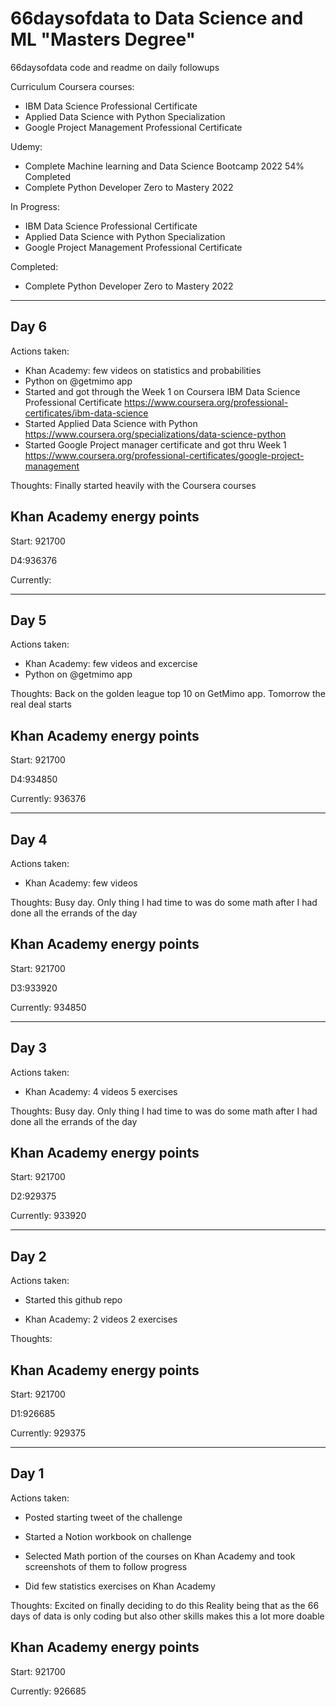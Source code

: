 # 66daysofdata to Data Science and ML "Masters Degree"
66daysofdata code and readme on daily followups

Curriculum 
Coursera courses:
- IBM Data Science Professional Certificate
- Applied Data Science with Python Specialization
- Google Project Management Professional Certificate

Udemy:
- Complete Machine learning and Data Science Bootcamp 2022 54% Completed
- Complete Python Developer Zero to Mastery 2022


In Progress:
- IBM Data Science Professional Certificate
- Applied Data Science with Python Specialization
- Google Project Management Professional Certificate

Completed:
- Complete Python Developer Zero to Mastery 2022
___________
<h2>Day 6</h2>

Actions taken:

- Khan Academy: few videos on statistics and probabilities
- Python on @getmimo app
- Started and got through the Week 1 on Coursera IBM Data Science Professional Certificate 
https://www.coursera.org/professional-certificates/ibm-data-science
- Started Applied Data Science with Python
https://www.coursera.org/specializations/data-science-python
- Started Google Project manager certificate and got thru Week 1
https://www.coursera.org/professional-certificates/google-project-management


Thoughts: Finally started heavily with the Coursera courses

<h2>Khan Academy energy points</h2>
Start: 921700

D4:936376

Currently: 

___________
<h2>Day 5</h2>

Actions taken:

- Khan Academy: few videos and excercise
- Python on @getmimo app

Thoughts: Back on the golden league top 10 on GetMimo app. Tomorrow the real deal starts

<h2>Khan Academy energy points</h2>
Start: 921700

D4:934850

Currently: 936376

___________
<h2>Day 4</h2>

Actions taken:

- Khan Academy: few videos

Thoughts: Busy day. Only thing I had time to was do some math 
after I had done all the errands of the day

<h2>Khan Academy energy points</h2>
Start: 921700

D3:933920

Currently: 934850

___________
<h2>Day 3</h2>

Actions taken:

- Khan Academy: 4 videos 5 exercises

Thoughts: Busy day. Only thing I had time to was do some math 
after I had done all the errands of the day

<h2>Khan Academy energy points</h2>
Start: 921700

D2:929375

Currently: 933920
___________
<h2>Day 2</h2>

Actions taken:

- Started this github repo

- Khan Academy: 2 videos 2 exercises

Thoughts:

<h2>Khan Academy energy points</h2>
Start: 921700

D1:926685

Currently: 929375
___________
<h2>Day 1</h2>
Actions taken:

- Posted starting tweet of the challenge

- Started a Notion workbook on challenge

- Selected Math portion of the courses on Khan Academy and took screenshots of them to follow progress

- Did few statistics exercises on Khan Academy


Thoughts: Excited on finally deciding to do this
Reality being that as the 66 days of data is only coding but also other skills makes this a lot more doable

<h2>Khan Academy energy points</h2>
Start: 921700

Currently: 926685

